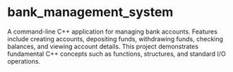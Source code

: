 # bank_management_system
A command-line C++ application for managing bank accounts. Features include creating accounts, depositing funds, withdrawing funds, checking balances, and viewing account details. This project demonstrates fundamental C++ concepts such as functions, structures, and standard I/O operations.
